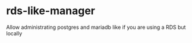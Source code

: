 # rds-like-manager
Allow administrating postgres and mariadb like if you are using a RDS but locally
